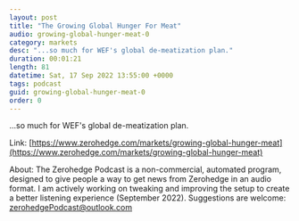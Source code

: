 ```yaml
---
layout: post
title: "The Growing Global Hunger For Meat"
audio: growing-global-hunger-meat-0
category: markets
desc: "...so much for WEF's global de-meatization plan."
duration: 00:01:21
length: 81
datetime: Sat, 17 Sep 2022 13:55:00 +0000
tags: podcast
guid: growing-global-hunger-meat-0
order: 0
---
```

...so much for WEF's global de-meatization plan.

Link: [https://www.zerohedge.com/markets/growing-global-hunger-meat](https://www.zerohedge.com/markets/growing-global-hunger-meat)

About: The Zerohedge Podcast is a non-commercial, automated program, designed to give people a way to get news from Zerohedge in an audio format.  I am actively working on tweaking and improving the setup to create a better listening experience (September 2022).  Suggestions are welcome: [zerohedgePodcast@outlook.com](mailto:zerohedgePodcast@outlook.com)